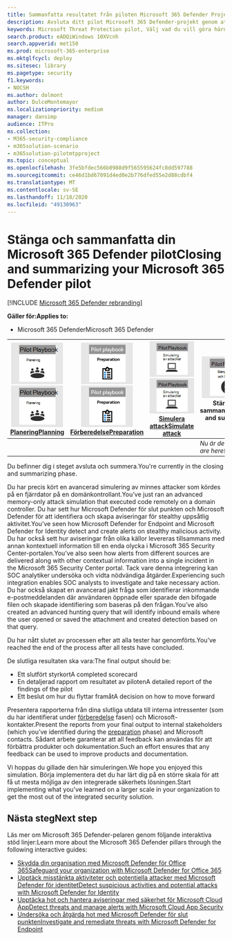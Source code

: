 ```yaml
---
title: Sammanfatta resultatet från piloten Microsoft 365 Defender Project
description: Avsluta ditt pilot Microsoft 365 Defender-projekt genom att fylla på ditt styrkort, analysera rapportens resultat och bestämma hur du ska gå vidare.
keywords: Microsoft Threat Protection pilot, Välj vad du vill göra härnäst efter pilot Microsoft Threat Protection Project, vad kan jag göra efter utvärdering av Microsoft Threat Protection in Production, över gång från Microsoft Threat Protection pilot till distribution, cyberterrorism Security, Avancerat, säkerhets-och skydds system
search.product: eADQiWindows 10XVcnh
search.appverid: met150
ms.prod: microsoft-365-enterprise
ms.mktglfcycl: deploy
ms.sitesec: library
ms.pagetype: security
f1.keywords:
- NOCSH
ms.author: dolmont
author: DulceMontemayor
ms.localizationpriority: medium
manager: dansimp
audience: ITPro
ms.collection:
- M365-security-compliance
- m365solution-scenario
- m365solution-pilotmtpproject
ms.topic: conceptual
ms.openlocfilehash: 3fe5bfdec566b0988d9f565595624fc8dd597788
ms.sourcegitcommit: ce46d1bd67091d4ed0e2b776dfed55e2d88cdbf4
ms.translationtype: MT
ms.contentlocale: sv-SE
ms.lasthandoff: 11/18/2020
ms.locfileid: "49130963"
---
```

# <a name="closing-and-summarizing-your-microsoft-365-defender-pilot"></a><span data-ttu-id="2c60f-104">Stänga och sammanfatta din Microsoft 365 Defender pilot</span><span class="sxs-lookup"><span data-stu-id="2c60f-104">Closing and summarizing your Microsoft 365 Defender pilot</span></span>  

[!INCLUDE [Microsoft 365 Defender rebranding](../includes/microsoft-defender.md)]


<span data-ttu-id="2c60f-105">**Gäller för:**</span><span class="sxs-lookup"><span data-stu-id="2c60f-105">**Applies to:**</span></span>
- <span data-ttu-id="2c60f-106">Microsoft 365 Defender</span><span class="sxs-lookup"><span data-stu-id="2c60f-106">Microsoft 365 Defender</span></span>



|<span data-ttu-id="2c60f-107">[![Planering](../../media/phase-diagrams/1-planning.png)](mtp-pilot-plan.md)</span><span class="sxs-lookup"><span data-stu-id="2c60f-107">[![Planning](../../media/phase-diagrams/1-planning.png)](mtp-pilot-plan.md)</span></span><br/>[<span data-ttu-id="2c60f-108">Planering</span><span class="sxs-lookup"><span data-stu-id="2c60f-108">Planning</span></span>](mtp-pilot-plan.md) |<span data-ttu-id="2c60f-109">[![Förbereda](../../media/phase-diagrams/2-prepare.png)](prepare-mtpeval.md)</span><span class="sxs-lookup"><span data-stu-id="2c60f-109">[![Prepare](../../media/phase-diagrams/2-prepare.png)](prepare-mtpeval.md)</span></span><br/>[<span data-ttu-id="2c60f-110">Förberedelse</span><span class="sxs-lookup"><span data-stu-id="2c60f-110">Preparation</span></span>](prepare-mtpeval.md) | <span data-ttu-id="2c60f-111">[![Simulera attack](../../media/phase-diagrams/3-simluate.png)](mtp-pilot-simulate.md)</span><span class="sxs-lookup"><span data-stu-id="2c60f-111">[![Simulate attack](../../media/phase-diagrams/3-simluate.png)](mtp-pilot-simulate.md)</span></span><br/>[<span data-ttu-id="2c60f-112">Simulera attack</span><span class="sxs-lookup"><span data-stu-id="2c60f-112">Simulate attack</span></span>](mtp-pilot-simulate.md) | ![Stäng och sammanfatta](../../media/phase-diagrams/4-summary.png)<br/><span data-ttu-id="2c60f-114">Stäng och sammanfatta</span><span class="sxs-lookup"><span data-stu-id="2c60f-114">Close and summarize</span></span>|
|--|--|--|--|
|| | |<span data-ttu-id="2c60f-115">*Nu är det här!*</span><span class="sxs-lookup"><span data-stu-id="2c60f-115">*You are here!*</span></span>|


<span data-ttu-id="2c60f-116">Du befinner dig i steget avsluta och summera.</span><span class="sxs-lookup"><span data-stu-id="2c60f-116">You're currently in the closing and summarizing phase.</span></span>

<span data-ttu-id="2c60f-117">Du har precis kört en avancerad simulering av minnes attacker som kördes på en fjärrdator på en domänkontrollant.</span><span class="sxs-lookup"><span data-stu-id="2c60f-117">You’ve just ran an advanced memory-only attack simulation that executed code remotely on a domain controller.</span></span> <span data-ttu-id="2c60f-118">Du har sett hur Microsoft Defender för slut punkten och Microsoft Defender för att identifiera och skapa aviseringar för stealthy uppsåtlig aktivitet.</span><span class="sxs-lookup"><span data-stu-id="2c60f-118">You’ve seen how Microsoft Defender for Endpoint and Microsoft Defender for Identity detect and create alerts on stealthy malicious activity.</span></span> <span data-ttu-id="2c60f-119">Du har också sett hur aviseringar från olika källor levereras tillsammans med annan kontextuell information till en enda olycka i Microsoft 365 Security Center-portalen.</span><span class="sxs-lookup"><span data-stu-id="2c60f-119">You’ve also seen how alerts from different sources are delivered along with other contextual information into a single incident in the Microsoft 365 Security Center portal.</span></span> <span data-ttu-id="2c60f-120">Tack vare denna integrering kan SOC analytiker undersöka och vidta nödvändiga åtgärder.</span><span class="sxs-lookup"><span data-stu-id="2c60f-120">Experiencing such integration enables SOC analysts to investigate and take necessary action.</span></span> <span data-ttu-id="2c60f-121">Du har också skapat en avancerad jakt fråga som identifierar inkommande e-postmeddelanden där användaren öppnade eller sparade den bifogade filen och skapade identifiering som baseras på den frågan.</span><span class="sxs-lookup"><span data-stu-id="2c60f-121">You’ve also created an advanced hunting query that will identify inbound emails where the user opened or saved the attachment and created detection based on that query.</span></span>

<span data-ttu-id="2c60f-122">Du har nått slutet av processen efter att alla tester har genomförts.</span><span class="sxs-lookup"><span data-stu-id="2c60f-122">You’ve reached the end of the process after all tests have concluded.</span></span>

<span data-ttu-id="2c60f-123">De slutliga resultaten ska vara:</span><span class="sxs-lookup"><span data-stu-id="2c60f-123">The final output should be:</span></span>

- <span data-ttu-id="2c60f-124">Ett slutfört styrkort</span><span class="sxs-lookup"><span data-stu-id="2c60f-124">A completed scorecard</span></span>
- <span data-ttu-id="2c60f-125">En detaljerad rapport om resultatet av piloten</span><span class="sxs-lookup"><span data-stu-id="2c60f-125">A detailed report of the findings of the pilot</span></span>
- <span data-ttu-id="2c60f-126">Ett beslut om hur du flyttar framåt</span><span class="sxs-lookup"><span data-stu-id="2c60f-126">A decision on how to move forward</span></span>

<span data-ttu-id="2c60f-127">Presentera rapporterna från dina slutliga utdata till interna intressenter (som du har identifierat under [förberedelse](https://docs.microsoft.com/microsoft-365/security/mtp/prepare-mtpeval) fasen) och Microsoft-kontakter.</span><span class="sxs-lookup"><span data-stu-id="2c60f-127">Present the reports from your final output to internal stakeholders (which you’ve identified during the [preparation](https://docs.microsoft.com/microsoft-365/security/mtp/prepare-mtpeval) phase) and Microsoft contacts.</span></span> <span data-ttu-id="2c60f-128">Sådant arbete garanterar att all feedback kan användas för att förbättra produkter och dokumentation.</span><span class="sxs-lookup"><span data-stu-id="2c60f-128">Such an effort ensures that any feedback can be used to improve products and documentation.</span></span>

<span data-ttu-id="2c60f-129">Vi hoppas du gillade den här simuleringen.</span><span class="sxs-lookup"><span data-stu-id="2c60f-129">We hope you enjoyed this simulation.</span></span> <span data-ttu-id="2c60f-130">Börja implementera det du har lärt dig på en större skala för att få ut mesta möjliga av den integrerade säkerhets lösningen.</span><span class="sxs-lookup"><span data-stu-id="2c60f-130">Start implementing what you've learned on a larger scale in your organization to get the most out of the integrated security solution.</span></span>

## <a name="next-step"></a><span data-ttu-id="2c60f-131">Nästa steg</span><span class="sxs-lookup"><span data-stu-id="2c60f-131">Next step</span></span>
<span data-ttu-id="2c60f-132">Läs mer om Microsoft 365 Defender-pelaren genom följande interaktiva stöd linjer:</span><span class="sxs-lookup"><span data-stu-id="2c60f-132">Learn more about the Microsoft 365 Defender pillars through the following interactive guides:</span></span>
- [<span data-ttu-id="2c60f-133">Skydda din organisation med Microsoft Defender för Office 365</span><span class="sxs-lookup"><span data-stu-id="2c60f-133">Safeguard your organization with Microsoft Defender for Office 365</span></span>](https://aka.ms/O365ATP-Interactive-Guide)
- [<span data-ttu-id="2c60f-134">Upptäck misstänkta aktiviteter och potentiella attacker med Microsoft Defender för identitet</span><span class="sxs-lookup"><span data-stu-id="2c60f-134">Detect suspicious activities and potential attacks with Microsoft Defender for Identity</span></span>](https://aka.ms/AATP-Interactive-Guide)
- [<span data-ttu-id="2c60f-135">Upptäcka hot och hantera aviseringar med säkerhet för Microsoft Cloud App</span><span class="sxs-lookup"><span data-stu-id="2c60f-135">Detect threats and manage alerts with Microsoft Cloud App Security</span></span>](https://aka.ms/DetectThreatsAndAlertsMCAS-InteractiveGuide)
- [<span data-ttu-id="2c60f-136">Undersöka och åtgärda hot med Microsoft Defender för slut punkten</span><span class="sxs-lookup"><span data-stu-id="2c60f-136">Investigate and remediate threats with Microsoft Defender for Endpoint</span></span>](https://aka.ms/MDATP-IR-Interactive-Guide)
